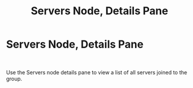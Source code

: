 ﻿---
title: Servers Node, Details Pane
TOCTitle: Servers Node, Details Pane
ms:assetid: 21059600-86b7-4b04-9db1-c680fc68f875
ms:mtpsurl: https://msdn.microsoft.com/library/Aa559155(v=BTS.80)
ms:contentKeyID: 51526705
ms.date: 08/30/2017
mtps_version: v=BTS.80
f1_keywords:
- bts10.admin.resultsobject.servers
---

# Servers Node, Details Pane

 

Use the Servers node details pane to view a list of all servers joined to the group.

